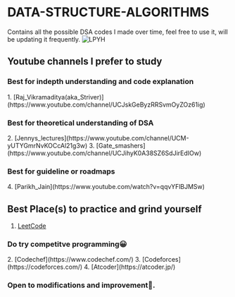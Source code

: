 # DATA-STRUCTURE-ALGORITHMS
Contains all the possible DSA codes I made over time, feel free to use it, will be updating it frequently.
![LPYH](https://user-images.githubusercontent.com/94801952/235389331-369b6c66-11a4-442c-8ae7-1510daece166.gif)


## Youtube channels I prefer to study
    
<h3> Best for indepth understanding and code explanation </h3>
1. [Raj_Vikramaditya(aka_Striver)](https://www.youtube.com/channel/UCJskGeByzRRSvmOyZOz61ig)
    
<h3> Best for theoretical understanding of DSA </h3>
2. [Jennys_lectures](https://www.youtube.com/channel/UCM-yUTYGmrNvKOCcAl21g3w)
3. [Gate_smashers](https://www.youtube.com/channel/UCJihyK0A38SZ6SdJirEdIOw)

<h3> Best for guideline or roadmaps </h3>
4. [Parikh_Jain](https://www.youtube.com/watch?v=qqvYFlBJMSw)
    
 
 
## Best Place(s) to practice and grind yourself

1. [LeetCode](https://leetcode.com/)

<h3> Do try competitve programming😀 </h3>
2. [Codechef](https://www.codechef.com/)
3. [Codeforces](https://codeforces.com/)
4. [Atcoder](https://atcoder.jp/)


###  Open to modifications and improvement🧬.
